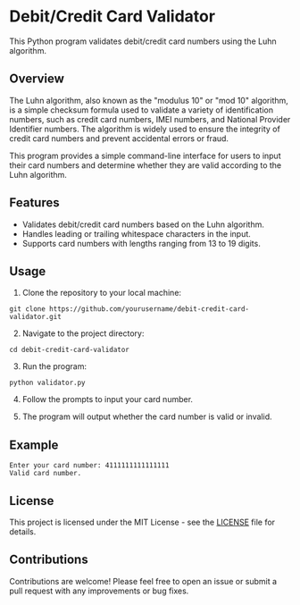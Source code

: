 # Debit/Credit Card Validator

This Python program validates debit/credit card numbers using the Luhn algorithm.

## Overview

The Luhn algorithm, also known as the "modulus 10" or "mod 10" algorithm, is a simple checksum formula used to validate a variety of identification numbers, such as credit card numbers, IMEI numbers, and National Provider Identifier numbers. The algorithm is widely used to ensure the integrity of credit card numbers and prevent accidental errors or fraud.

This program provides a simple command-line interface for users to input their card numbers and determine whether they are valid according to the Luhn algorithm.

## Features

- Validates debit/credit card numbers based on the Luhn algorithm.
- Handles leading or trailing whitespace characters in the input.
- Supports card numbers with lengths ranging from 13 to 19 digits.

## Usage

1. Clone the repository to your local machine:

```
git clone https://github.com/yourusername/debit-credit-card-validator.git
```

2. Navigate to the project directory:

```
cd debit-credit-card-validator
```

3. Run the program:

```
python validator.py
```

4. Follow the prompts to input your card number.

5. The program will output whether the card number is valid or invalid.

## Example

```
Enter your card number: 4111111111111111
Valid card number.
```

## License

This project is licensed under the MIT License - see the [LICENSE](LICENSE) file for details.

## Contributions

Contributions are welcome! Please feel free to open an issue or submit a pull request with any improvements or bug fixes.
